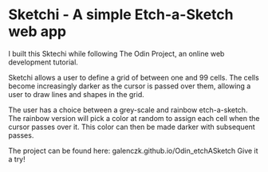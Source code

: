 # Sketchi - A simple Etch-a-Sketch web app

I built this Sktechi while following The Odin Project, an online web development tutorial.

Sketchi allows a user to define a grid of between one and 99 cells.  The cells become increasingly darker as the cursor is passed over them, allowing a user to draw lines and shapes in the grid.

The user has a choice between a grey-scale and rainbow etch-a-sketch.  The rainbow version will pick a color at random to assign each cell when the cursor passes over it.  This color can then be made darker with subsequent passes.

The project can be found here: galenczk.github.io/Odin_etchASketch
Give it a try!
